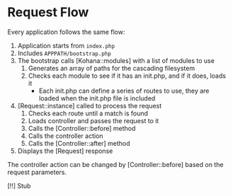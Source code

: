 # Request Flow

Every application follows the same flow:

1. Application starts from `index.php`
2. Includes `APPPATH/bootstrap.php`
3. The bootstrap calls [Kohana::modules] with a list of modules to use
    1. Generates an array of paths for the cascading filesystem
    2. Checks each module to see if it has an init.php, and if it does, loads it
	    * Each init.php can define a series of routes to use, they are loaded when the init.php file is included
4. [Request::instance] called to process the request
    1. Checks each route until a match is found
    2. Loads controller and passes the request to it
    3. Calls the [Controller::before] method
    4. Calls the controller action
    5. Calls the [Controller::after] method
5. Displays the [Request] response

The controller action can be changed by [Controller::before] based on the request parameters.

[!!] Stub